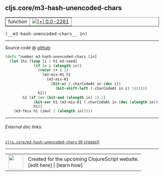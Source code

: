 ## cljs.core/m3-hash-unencoded-chars



 <table border="1">
<tr>
<td>function</td>
<td><a href="https://github.com/cljsinfo/cljs-api-docs/tree/0.0-2261"><img valign="middle" alt="[+] 0.0-2261" title="Added in 0.0-2261" src="https://img.shields.io/badge/+-0.0--2261-lightgrey.svg"></a> </td>
</tr>
</table>


 <samp>
(__m3-hash-unencoded-chars__ in)<br>
</samp>

---







Source code @ [github](https://github.com/clojure/clojurescript/blob/r3208/src/cljs/cljs/core.cljs#L704-L716):

```clj
(defn ^number m3-hash-unencoded-chars [in]
  (let [h1 (loop [i 1 h1 m3-seed]
             (if (< i (alength in))
               (recur (+ i 2)
                 (m3-mix-H1 h1
                   (m3-mix-K1
                     (bit-or (.charCodeAt in (dec i))
                       (bit-shift-left (.charCodeAt in i) 16)))))
               h1))
        h1 (if (== (bit-and (alength in) 1) 1)
             (bit-xor h1 (m3-mix-K1 (.charCodeAt in (dec (alength in)))))
             h1)]
    (m3-fmix h1 (imul 2 (alength in)))))
```

<!--
Repo - tag - source tree - lines:

 <pre>
clojurescript @ r3208
└── src
    └── cljs
        └── cljs
            └── <ins>[core.cljs:704-716](https://github.com/clojure/clojurescript/blob/r3208/src/cljs/cljs/core.cljs#L704-L716)</ins>
</pre>

-->

---



###### External doc links:

[`cljs.core/m3-hash-unencoded-chars` @ crossclj](http://crossclj.info/fun/cljs.core.cljs/m3-hash-unencoded-chars.html)<br>

---

 <table>
<tr><td>
<img valign="middle" align="right" width="48px" src="http://i.imgur.com/Hi20huC.png">
</td><td>
Created for the upcoming ClojureScript website.<br>
[edit here] | [learn how]
</td></tr></table>

[edit here]:https://github.com/cljsinfo/cljs-api-docs/blob/master/cljsdoc/cljs.core/m3-hash-unencoded-chars.cljsdoc
[learn how]:https://github.com/cljsinfo/cljs-api-docs/wiki/cljsdoc-files

<!--

This information was too distracting to show to readers, but I'll leave it
commented here since it is helpful to:

- pretty-print the data used to generate this document
- and show how to retrieve that data



The API data for this symbol:

```clj
{:return-type number,
 :ns "cljs.core",
 :name "m3-hash-unencoded-chars",
 :signature ["[in]"],
 :history [["+" "0.0-2261"]],
 :type "function",
 :full-name-encode "cljs.core/m3-hash-unencoded-chars",
 :source {:code "(defn ^number m3-hash-unencoded-chars [in]\n  (let [h1 (loop [i 1 h1 m3-seed]\n             (if (< i (alength in))\n               (recur (+ i 2)\n                 (m3-mix-H1 h1\n                   (m3-mix-K1\n                     (bit-or (.charCodeAt in (dec i))\n                       (bit-shift-left (.charCodeAt in i) 16)))))\n               h1))\n        h1 (if (== (bit-and (alength in) 1) 1)\n             (bit-xor h1 (m3-mix-K1 (.charCodeAt in (dec (alength in)))))\n             h1)]\n    (m3-fmix h1 (imul 2 (alength in)))))",
          :title "Source code",
          :repo "clojurescript",
          :tag "r3208",
          :filename "src/cljs/cljs/core.cljs",
          :lines [704 716]},
 :full-name "cljs.core/m3-hash-unencoded-chars"}

```

Retrieve the API data for this symbol:

```clj
;; from Clojure REPL
(require '[clojure.edn :as edn])
(-> (slurp "https://raw.githubusercontent.com/cljsinfo/cljs-api-docs/catalog/cljs-api.edn")
    (edn/read-string)
    (get-in [:symbols "cljs.core/m3-hash-unencoded-chars"]))
```

-->
